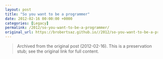 ```yaml
---
layout: post
title: "So you want to be a programmer"
date: 2012-02-16 00:00:00 +0000
categories: [Legacy]
permalink: /2012/so-you-want-to-be-a-programmer/
original_url: https://brobertsaz.github.io//2012/so-you-want-to-be-a-programmer/
---
```


> Archived from the original post (2012-02-16). This is a preservation stub; see the original link for full content.

